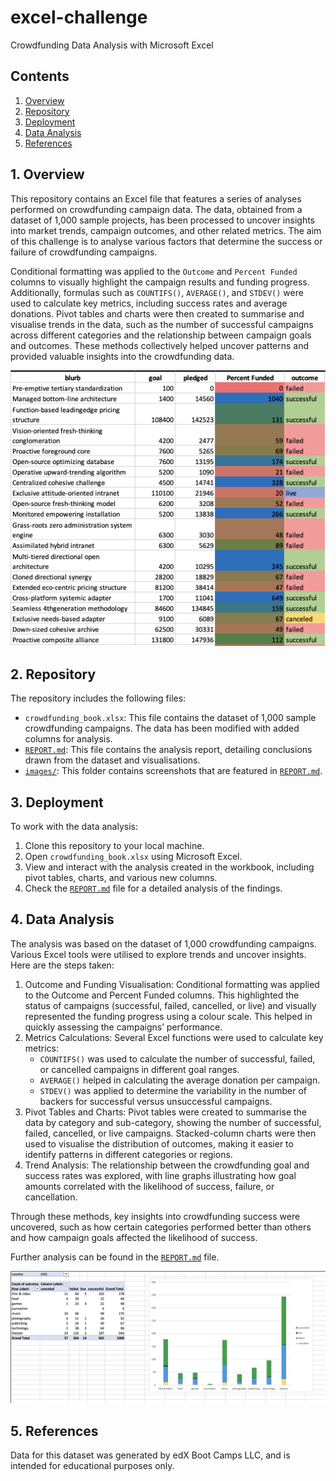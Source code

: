 # excel-challenge
Crowdfunding Data Analysis with Microsoft Excel

## Contents
1. [Overview](#1-overview)
2. [Repository](#2-repository)
3. [Deployment](#3-deployment)
4. [Data Analysis](#4-data-analysis)
5. [References](#5-references)


## 1. Overview

This repository contains an Excel file that features a series of analyses performed on crowdfunding campaign data. The data, obtained from a dataset of 1,000 sample projects, has been processed to uncover insights into market trends, campaign outcomes, and other related metrics. The aim of this challenge is to analyse various factors that determine the success or failure of crowdfunding campaigns.

Conditional formatting was applied to the `Outcome` and `Percent Funded` columns to visually highlight the campaign results and funding progress. Additionally, formulas such as `COUNTIFS()`, `AVERAGE()`, and `STDEV()` were used to calculate key metrics, including success rates and average donations. Pivot tables and charts were then created to summarise and visualise trends in the data, such as the number of successful campaigns across different categories and the relationship between campaign goals and outcomes. These methods collectively helped uncover patterns and provided valuable insights into the crowdfunding data.

![Conditional Formatting](images/conditional_formatting.png)

## 2. Repository

The repository includes the following files:
- `crowdfunding_book.xlsx`: This file contains the dataset of 1,000 sample crowdfunding campaigns. The data has been modified with added columns for analysis.
- [`REPORT.md`](REPORT.md): This file contains the analysis report, detailing conclusions drawn from the dataset and visualisations.
- [`images/`](images): This folder contains screenshots that are featured in [`REPORT.md`](REPORT.md).

## 3. Deployment

To work with the data analysis:
1. Clone this repository to your local machine.
2. Open `crowdfunding_book.xlsx` using Microsoft Excel.
3. View and interact with the analysis created in the workbook, including pivot tables, charts, and various new columns.
4. Check the [`REPORT.md`](REPORT.md) file for a detailed analysis of the findings.

## 4. Data Analysis

The analysis was based on the dataset of 1,000 crowdfunding campaigns. Various Excel tools were utilised to explore trends and uncover insights. Here are the steps taken:
1. Outcome and Funding Visualisation: Conditional formatting was applied to the Outcome and Percent Funded columns. This highlighted the status of campaigns (successful, failed, cancelled, or live) and visually represented the funding progress using a colour scale. This helped in quickly assessing the campaigns’ performance.
2. Metrics Calculations: Several Excel functions were used to calculate key metrics:
   - `COUNTIFS()` was used to calculate the number of successful, failed, or cancelled campaigns in different goal ranges.
   - `AVERAGE()` helped in calculating the average donation per campaign.
   - `STDEV()` was applied to determine the variability in the number of backers for successful versus unsuccessful campaigns.
3. Pivot Tables and Charts: Pivot tables were created to summarise the data by category and sub-category, showing the number of successful, failed, cancelled, or live campaigns. Stacked-column charts were then used to visualise the distribution of outcomes, making it easier to identify patterns in different categories or regions.
4. Trend Analysis: The relationship between the crowdfunding goal and success rates was explored, with line graphs illustrating how goal amounts correlated with the likelihood of success, failure, or cancellation.

Through these methods, key insights into crowdfunding success were uncovered, such as how certain categories performed better than others and how campaign goals affected the likelihood of success.

Further analysis can be found in the [`REPORT.md`](REPORT.md) file.

![Pivot Table](images/pivot_table.png)

## 5. References

Data for this dataset was generated by edX Boot Camps LLC, and is intended for educational purposes only.
